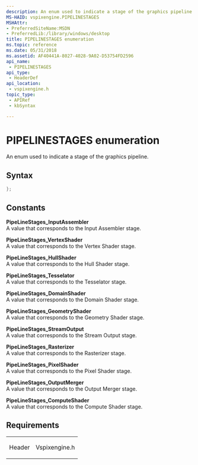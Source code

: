 ```yaml
---
description: An enum used to indicate a stage of the graphics pipeline.
MS-HAID: vspixengine.PIPELINESTAGES
MSHAttr:
- PreferredSiteName:MSDN
- PreferredLib:/library/windows/desktop
title: PIPELINESTAGES enumeration
ms.topic: reference
ms.date: 05/31/2018
ms.assetid: AF40441A-8027-4028-9A02-D53754FD2596
api_name: 
 - PIPELINESTAGES
api_type: 
 - HeaderDef
api_location: 
 - vspixengine.h
topic_type: 
 - APIRef
 - kbSyntax

---
```


# <span id="vspixengine.pipelinestages"></span>PIPELINESTAGES enumeration

An enum used to indicate a stage of the graphics pipeline.

## Syntax


```C++
};
```

## Constants

<span id="PipeLineStages_InputAssembler"></span><span id="pipelinestages_inputassembler"></span><span id="PIPELINESTAGES_INPUTASSEMBLER"></span>**PipeLineStages\_InputAssembler**  
A value that corresponds to the Input Assembler stage.

<span id="PipeLineStages_VertexShader"></span><span id="pipelinestages_vertexshader"></span><span id="PIPELINESTAGES_VERTEXSHADER"></span>**PipeLineStages\_VertexShader**  
A value that corresponds to the Vertex Shader stage.

<span id="PipeLineStages_HullShader"></span><span id="pipelinestages_hullshader"></span><span id="PIPELINESTAGES_HULLSHADER"></span>**PipeLineStages\_HullShader**  
A value that corresponds to the Hull Shader stage.

<span id="PipeLineStages_Tesselator"></span><span id="pipelinestages_tesselator"></span><span id="PIPELINESTAGES_TESSELATOR"></span>**PipeLineStages\_Tesselator**  
A value that corresponds to the Tesselator stage.

<span id="PipeLineStages_DomainShader"></span><span id="pipelinestages_domainshader"></span><span id="PIPELINESTAGES_DOMAINSHADER"></span>**PipeLineStages\_DomainShader**  
A value that corresponds to the Domain Shader stage.

<span id="PipeLineStages_GeometryShader"></span><span id="pipelinestages_geometryshader"></span><span id="PIPELINESTAGES_GEOMETRYSHADER"></span>**PipeLineStages\_GeometryShader**  
A value that corresponds to the Geometry Shader stage.

<span id="PipeLineStages_StreamOutput"></span><span id="pipelinestages_streamoutput"></span><span id="PIPELINESTAGES_STREAMOUTPUT"></span>**PipeLineStages\_StreamOutput**  
A value that corresponds to the Stream Output stage.

<span id="PipeLineStages_Rasterizer"></span><span id="pipelinestages_rasterizer"></span><span id="PIPELINESTAGES_RASTERIZER"></span>**PipeLineStages\_Rasterizer**  
A value that corresponds to the Rasterizer stage.

<span id="PipeLineStages_PixelShader"></span><span id="pipelinestages_pixelshader"></span><span id="PIPELINESTAGES_PIXELSHADER"></span>**PipeLineStages\_PixelShader**  
A value that corresponds to the Pixel Shader stage.

<span id="PipeLineStages_OutputMerger"></span><span id="pipelinestages_outputmerger"></span><span id="PIPELINESTAGES_OUTPUTMERGER"></span>**PipeLineStages\_OutputMerger**  
A value that corresponds to the Output Merger stage.

<span id="PipeLineStages_ComputeShader"></span><span id="pipelinestages_computeshader"></span><span id="PIPELINESTAGES_COMPUTESHADER"></span>**PipeLineStages\_ComputeShader**  
A value that corresponds to the Compute Shader stage.

## Requirements

<table><colgroup><col  /><col  /></colgroup><tbody><tr class="odd"><td><p>Header</p></td><td>Vspixengine.h</td></tr></tbody></table>

 

 



